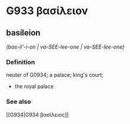 # G933 βασίλειον

## basíleion

_(bas-il'-i-on | va-SEE-lee-one | va-SEE-lee-one)_

### Definition

neuter of G0934; a palace; king's court; 

- the royal palace

### See also

[[G934|G934 βασίλειος]]

